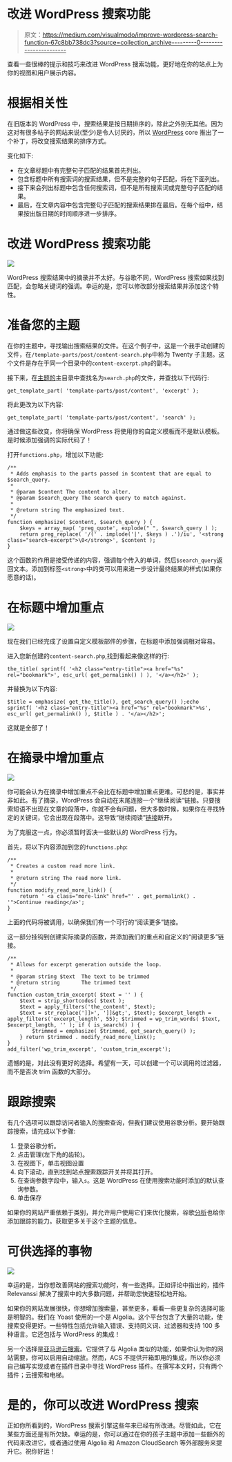 # 改进 WordPress 搜索功能

> 原文：<https://medium.com/visualmodo/improve-wordpress-search-function-67c8bb738dc3?source=collection_archive---------0----------------------->

查看一些很棒的提示和技巧来改进 WordPress 搜索功能，更好地在你的站点上为你的视图和用户展示内容。

# 根据相关性

在旧版本的 WordPress 中，搜索结果是按日期排序的，除此之外别无其他。因为这对有很多帖子的网站来说(至少)是令人讨厌的，所以 [WordPress](https://visualmodo.com/) core 推出了一个补丁，将改变搜索结果的排序方式。

变化如下:

*   在文章标题中有完整句子匹配的结果首先列出。
*   包含标题中所有搜索词的搜索结果，但不是完整的句子匹配，将在下面列出。
*   接下来会列出标题中包含任何搜索词，但不是所有搜索词或完整句子匹配的结果。
*   最后，在文章内容中包含完整句子匹配的搜索结果排在最后。在每个组中，结果按出版日期的时间顺序进一步排序。

# 改进 WordPress 搜索功能

![](img/49061ce2bb4a32e00e5f3d4693d1c3cc.png)

WordPress 搜索结果中的摘录并不太好。与谷歌不同，WordPress 搜索如果找到匹配，会忽略关键词的强调。幸运的是，您可以修改部分搜索结果并添加这个特性。

# 准备您的主题

在你的主题中，寻找输出搜索结果的文件。在这个例子中，这是一个我手动创建的文件，在`/template-parts/post/content-search.php`中称为 Twenty 子主题。这个文件是存在于同一个目录中的`content-excerpt.php`的副本。

接下来，在[主题的](https://visualmodo.com/)主目录中查找名为`search.php`的文件，并查找以下代码行:

```
get_template_part( 'template-parts/post/content', 'excerpt' );
```

将此更改为以下内容:

```
get_template_part( 'template-parts/post/content', 'search' );
```

通过做这些改变，你将确保 WordPress 将使用你的自定义模板而不是默认模板。是时候添加强调的实际代码了！

打开`functions.php`，增加以下功能:

```
/**
 * Adds emphasis to the parts passed in $content that are equal to $search_query.
 *
 * @param $content The content to alter.
 * @param $search_query The search query to match against.
 *
 * @return string The emphasized text.
 */
function emphasize( $content, $search_query ) {
    $keys = array_map( 'preg_quote', explode(" ", $search_query ) );
    return preg_replace( '/(' . implode('|', $keys ) .')/iu', '<strong class="search-excerpt">\0</strong>', $content );
}
```

这个函数的作用是接受传递的内容，强调每个传入的单词，然后`$search_query`返回文本。添加到标签`<strong>`中的类可以用来进一步设计最终结果的样式(如果你愿意的话)。

# 在标题中增加重点

![](img/0fa2550310faa73d84a51ed1530bdaa3.png)

现在我们已经完成了设置自定义模板部件的步骤，在标题中添加强调相对容易。

进入您新创建的`content-search.php`,找到看起来像这样的行:

```
the_title( sprintf( '<h2 class="entry-title"><a href="%s" rel="bookmark">', esc_url( get_permalink() ) ), '</a></h2>' );
```

并替换为以下内容:

```
$title = emphasize( get_the_title(), get_search_query() );echo sprintf( '<h2 class="entry-title"><a href="%s" rel="bookmark">%s', esc_url( get_permalink() ), $title ) . '</a></h2>';
```

这就是全部了！

# 在摘录中增加重点

![](img/8a288395c46bfbe55edfddf02f5a7318.png)

你可能会认为在摘录中增加重点不会比在标题中增加重点更难。可悲的是，事实并非如此。有了摘录，WordPress 会自动在末尾连接一个“继续阅读”链接。只要搜索短语不出现在文章的段落中，你就不会有问题，但大多数时候，如果你在寻找特定的关键词，它会出现在段落中。这导致“继续阅读”[链接](https://visualmodo.com/)断开。

为了克服这一点，你必须暂时否决一些默认的 WordPress 行为。

首先，将以下内容添加到您的`functions.php`:

```
/**
 * Creates a custom read more link.
 *
 * @return string The read more link.
 */
function modify_read_more_link() {
    return ' <a class="more-link" href="' . get_permalink() . '">Continue reading</a>';
}
```

上面的代码将被调用，以确保我们有一个可行的“阅读更多”链接。

这一部分挂钩到创建实际摘录的函数，并添加我们的重点和自定义的“阅读更多”链接。

```
/**
 * Allows for excerpt generation outside the loop.
 *
 * @param string $text  The text to be trimmed
 * @return string       The trimmed text
 */
function custom_trim_excerpt( $text = '' ) {
    $text = strip_shortcodes( $text );
    $text = apply_filters('the_content', $text);
    $text = str_replace(']]>', ']]&gt;', $text); $excerpt_length = apply_filters('excerpt_length', 55); $trimmed = wp_trim_words( $text, $excerpt_length, '' ); if ( is_search() ) {
        $trimmed = emphasize( $trimmed, get_search_query() );
    } return $trimmed . modify_read_more_link();
}
add_filter('wp_trim_excerpt', 'custom_trim_excerpt');
```

遗憾的是，对此没有更好的选择。希望有一天，可以创建一个可以调用的过滤器，而不是否决 trim 函数的大部分。

# 跟踪搜索

有几个选项可以跟踪访问者输入的搜索查询，但我们建议使用谷歌分析。要开始跟踪搜索，请完成以下步骤:

1.  登录谷歌分析。
2.  点击管理(左下角的齿轮)。
3.  在视图下，单击视图设置
4.  向下滚动，直到找到站点搜索跟踪开关并将其打开。
5.  在查询参数字段中，输入`s`。这是 WordPress 在使用搜索功能时添加的默认查询参数。
6.  单击保存

如果你的网站严重依赖于类别，并允许用户使用它们来优化搜索，谷歌[分析](https://visualmodo.com/)也给你添加跟踪的能力。获取更多关于这个主题的信息。

# 可供选择的事物

![](img/afc686bc3be05e18921b86b9876133f7.png)

幸运的是，当你想改善网站的搜索功能时，有一些选择。正如评论中指出的，插件 Relevanssi 解决了搜索中的大多数问题，并帮助您快速轻松地开始。

如果你的网站发展很快，你想增加搜索量，甚至更多，看看一些更复杂的选择可能是明智的。我们在 Yoast 使用的一个是 Algolia。这个平台包含了大量的功能，使搜索变得更好。一些特性包括允许输入错误、支持同义词、过滤器和支持 100 多种语言。它还包括与 WordPress 的集成！

另一个选择是[亚马逊云搜索](https://aws.amazon.com/cloudsearch/)。它提供了与 Algolia 类似的功能，如果你认为你的网站需要，你可以启用自动缩放。然而，ACS 不提供开箱即用的集成，所以你必须自己编写实现或者在插件目录中寻找 WordPress 插件。在撰写本文时，只有两个插件；云搜索和电梯。

# 是的，你可以改进 WordPress 搜索

正如你所看到的，WordPress 搜索引擎这些年来已经有所改进。尽管如此，它在某些方面还是有所欠缺。幸运的是，你可以通过在你的孩子主题中添加一些额外的代码来改进它，或者通过使用 Algolia 和 Amazon CloudSearch 等外部服务来提升它。祝你好运！